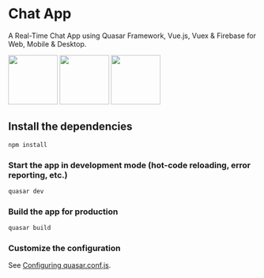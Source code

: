 # Chat App

A Real-Time Chat App using Quasar Framework, Vue.js, Vuex & Firebase for Web, Mobile & Desktop.

<p float="left">
  <img src="/img1.png" width="100" />
  <img src="/img2.png" width="100" /> 
  <img src="![user](https://user-images.githubusercontent.com/67057256/101306278-78d75980-386a-11eb-9c98-5b00aa794c6f.png)
" width="100" />
</p>

## Install the dependencies
```bash
npm install
```

### Start the app in development mode (hot-code reloading, error reporting, etc.)
```bash
quasar dev
```


### Build the app for production
```bash
quasar build
```

### Customize the configuration
See [Configuring quasar.conf.js](https://quasar.dev/quasar-cli/quasar-conf-js).
